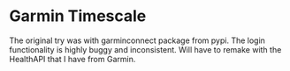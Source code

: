 # Garmin Timescale

The original try was with garminconnect package from pypi. The login functionality is highly buggy and inconsistent. Will have to remake with the HealthAPI that I have from Garmin. 